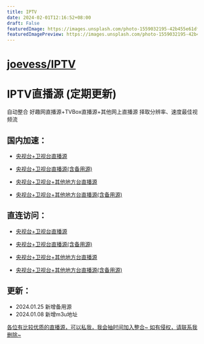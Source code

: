 ```yaml
---
title: IPTV
date: 2024-02-01T12:16:52+08:00
draft: False
featuredImage: https://images.unsplash.com/photo-1559032195-42b455e61dfe?ixid=M3w0NjAwMjJ8MHwxfHJhbmRvbXx8fHx8fHx8fDE3MDY3NjA5ODh8&ixlib=rb-4.0.3
featuredImagePreview: https://images.unsplash.com/photo-1559032195-42b455e61dfe?ixid=M3w0NjAwMjJ8MHwxfHJhbmRvbXx8fHx8fHx8fDE3MDY3NjA5ODh8&ixlib=rb-4.0.3
---
```


# [joevess/IPTV](https://github.com/joevess/IPTV)

#  IPTV直播源 (定期更新)
自动整合 好趣网直播源+TVBox直播源+其他网上直播源 择取分辨率、速度最佳视频流


## 国内加速：

- [央视台+卫视台直播源](https://mirror.ghproxy.com/https://raw.githubusercontent.com/joevess/IPTV/main/home.m3u8)

- [央视台+卫视台直播源(含备用源)](https://mirror.ghproxy.com/https://raw.githubusercontent.com/joevess/IPTV/main/sources/home_sources.m3u8)

- [央视台+卫视台+其他地方台直播源](https://mirror.ghproxy.com/https://raw.githubusercontent.com/joevess/IPTV/main/iptv.m3u8)

- [央视台+卫视台+其他地方台直播源(含备用源)](https://mirror.ghproxy.com/https://raw.githubusercontent.com/joevess/IPTV/main/sources/iptv_sources.m3u8)


## 直连访问：

- [央视台+卫视台直播源](https://raw.githubusercontent.com/joevess/IPTV/main/home.m3u8)

- [央视台+卫视台直播源(含备用源)](https://raw.githubusercontent.com/joevess/IPTV/main/sources/home_sources.m3u8)

- [央视台+卫视台+其他地方台直播源](https://raw.githubusercontent.com/joevess/IPTV/main/iptv.m3u8)

- [央视台+卫视台+其他地方台直播源(含备用源)](https://raw.githubusercontent.com/joevess/IPTV/main/sources/iptv_sources.m3u8)


## 更新：
- 2024.01.25 新增备用源
- 2024.01.08 新增m3u地址


<u>各位有比较优质的直播源，可以私我，我会抽时间加入整合~
如有侵权，请联系我删除~<u>
